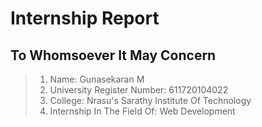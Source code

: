 # Internship Report
## To Whomsoever It May Concern
> 1. Name: Gunasekaran M
> 2. University Register Number: 611720104022
> 3. College: Nrasu's Sarathy Institute Of Technology
> 4. Internship In The Field Of: Web Development
